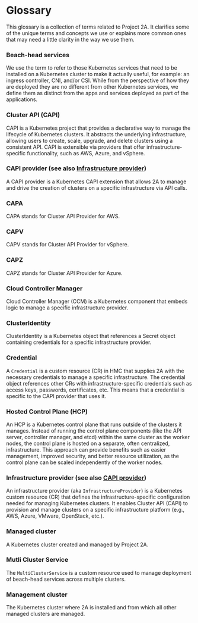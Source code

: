 # Glossary

This glossary is a collection of terms related to Project 2A. It clarifies some
of the unique terms and concepts we use or explains more common ones that may
need a little clarity in the way we use them.

### Beach-head services
We use the term to refer to those Kubernetes services that need to be installed
on a Kubernetes cluster to make it actually useful, for example: an ingress
controller, CNI, and/or CSI. While from the perspective of how they are deployed
they are no different from other Kubernetes services, we define them as distinct
from the apps and services deployed as part of the applications.

### Cluster API (CAPI)
CAPI is a Kubernetes project that provides a declarative way to manage the 
lifecycle of Kubernetes clusters. It abstracts the underlying infrastructure, 
allowing users to create, scale, upgrade, and delete clusters using a 
consistent API. CAPI is extensible via providers that offer infrastructure- 
specific functionality, such as AWS, Azure, and vSphere.

### CAPI provider (see also [Infrastructure provider](#infrastructure-provider-see-also-capi-provider))
A CAPI provider is a Kubernetes CAPI extension that allows 2A to manage and
drive the creation of clusters on a specific infrastructure via API calls.

### CAPA
CAPA stands for Cluster API Provider for AWS.

### CAPV
CAPV stands for Cluster API Provider for vSphere.

### CAPZ
CAPZ stands for Cluster API Provider for Azure.

### Cloud Controller Manager
Cloud Controller Manager (CCM) is a Kubernetes component that embeds logic to
manage a specific infrastructure provider.

### ClusterIdentity
ClusterIdentity is a Kubernetes object that references a Secret object
containing credentials for a specific infrastructure provider.

### Credential
A `Credential` is a custom resource (CR) in HMC that supplies 2A with the
necessary credentials to manage a specific infrastructure. The credential object
references other CRs with infrastructure-specific credentials such as access
keys, passwords, certificates, etc. This means that a credential is specific to
the CAPI provider that uses it.

### Hosted Control Plane (HCP)
An HCP is a Kubernetes control plane that runs outside of the clusters it
manages. Instead of running the control plane components (like the API server,
controller manager, and etcd) within the same cluster as the worker nodes, the
control plane is hosted on a separate, often centralized, infrastructure. This
approach can provide benefits such as easier management, improved security, and
better resource utilization, as the control plane can be scaled independently
of the worker nodes.

### Infrastructure provider (see also [CAPI provider](#capi-provider-see-also-infrastructure-provider))
An infrastructure provider (aka `InfrastructureProvider`) is a Kubernetes custom
resource (CR) that defines the infrastructure-specific configuration needed for
managing Kubernetes clusters. It enables Cluster API (CAPI) to provision and
manage clusters on a specific infrastructure platform (e.g., AWS, Azure, VMware,
OpenStack, etc.).

### Managed cluster
A Kubernetes cluster created and managed by Project 2A.

### Mutli Cluster Service
The `MultiClusterService` is a custom resource used to manage deployment of beach-head services
across multiple clusters.

### Management cluster
The Kubernetes cluster where 2A is installed and from which all other managed
clusters are managed.